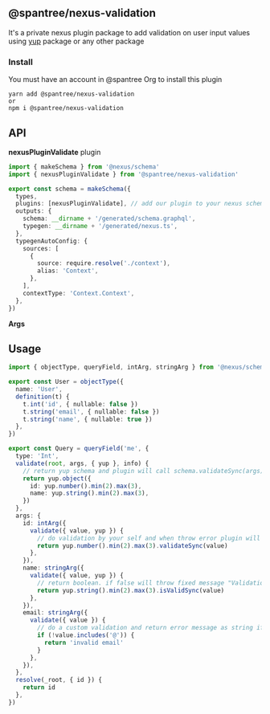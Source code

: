 ## @spantree/nexus-validation

It's a private nexus plugin package to add validation on user input values using [yup](https://github.com/jquense/yup) package or any other package

### Install

You must have an account in @spantree Org to install this plugin

```shell
yarn add @spantree/nexus-validation
or
npm i @spantree/nexus-validation
```

## API

**nexusPluginValidate** plugin

```ts
import { makeSchema } from '@nexus/schema'
import { nexusPluginValidate } from '@spantree/nexus-validation'

export const schema = makeSchema({
  types,
  plugins: [nexusPluginValidate], // add our plugin to your nexus schema config here
  outputs: {
    schema: __dirname + '/generated/schema.graphql',
    typegen: __dirname + '/generated/nexus.ts',
  },
  typegenAutoConfig: {
    sources: [
      {
        source: require.resolve('./context'),
        alias: 'Context',
      },
    ],
    contextType: 'Context.Context',
  },
})
```

**Args**

## Usage

```ts
import { objectType, queryField, intArg, stringArg } from '@nexus/schema'

export const User = objectType({
  name: 'User',
  definition(t) {
    t.int('id', { nullable: false })
    t.string('email', { nullable: false })
    t.string('name', { nullable: true })
  },
})

export const Query = queryField('me', {
  type: 'Int',
  validate(root, args, { yup }, info) {
    // return yup schema and plugin will call schema.validateSync(args)
    return yup.object({
      id: yup.number().min(2).max(3),
      name: yup.string().min(2).max(3),
    })
  },
  args: {
    id: intArg({
      validate({ value, yup }) {
        // do validation by your self and when throw error plugin will catch it
        return yup.number().min(2).max(3).validateSync(value)
      },
    }),
    name: stringArg({
      validate({ value, yup }) {
        // return boolean. if false will throw fixed message "Validation failed on this argument"
        return yup.string().min(2).max(3).isValidSync(value)
      },
    }),
    email: stringArg({
      validate({ value }) {
        // do a custom validation and return error message as string if failure. and do not return anything if success
        if (!value.includes('@')) {
          return 'invalid email'
        }
      },
    }),
  },
  resolve(_root, { id }) {
    return id
  },
})
```
